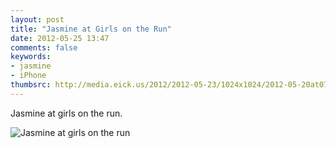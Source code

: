 ```yaml
---
layout: post
title: "Jasmine at Girls on the Run"
date: 2012-05-25 13:47
comments: false
keywords: 
- jasmine
- iPhone
thumbsrc: http://media.eick.us/2012/2012-05-23/1024x1024/2012-05-20at07.04.59.jpg
---
```

Jasmine at girls on the run.



![Jasmine at girls on the run](http://media.eick.us/media/photographs/2012/2012-05-23/2012-05-20at07.04.59.jpg)

